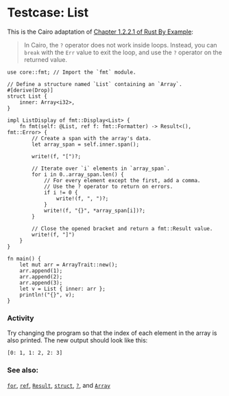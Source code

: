 # Testcase: List

This is the Cairo adaptation of [Chapter 1.2.2.1 of Rust By Example](https://doc.rust-lang.org/rust-by-example/hello/print/print_display/testcase_list.html):


>  In Cairo, the `?` operator does not work inside loops. Instead, you can `break` with the `Err` value to exit the loop, and use the `?` operator on the returned value.

```cairo
use core::fmt; // Import the `fmt` module.

// Define a structure named `List` containing an `Array`.
#[derive(Drop)]
struct List {
    inner: Array<i32>,
}

impl ListDisplay of fmt::Display<List> {
    fn fmt(self: @List, ref f: fmt::Formatter) -> Result<(), fmt::Error> {
        // Create a span with the array's data.
        let array_span = self.inner.span();

        write!(f, "[")?;

        // Iterate over `i` elements in `array_span`.
        for i in 0..array_span.len() {
            // For every element except the first, add a comma.
            // Use the ? operator to return on errors.
            if i != 0 {
                write!(f, ", ")?;
            }
            write!(f, "{}", *array_span[i])?;
        }

        // Close the opened bracket and return a fmt::Result value.
        write!(f, "]")
    }
}

fn main() {
    let mut arr = ArrayTrait::new();
    arr.append(1);
    arr.append(2);
    arr.append(3);
    let v = List { inner: arr };
    println!("{}", v);
}
```

### Activity

Try changing the program so that the index of each element in the array is also
printed. The new output should look like this:

```shell
[0: 1, 1: 2, 2: 3]
```

### See also:

[`for`][for], [`ref`][ref], [`Result`][result], [`struct`][struct],
[`?`][q_mark], and [`Array`][array]

[for]: ../../../flow_control/for.md
[result]: ../../../core/result.md
[ref]: ../../../scope/retaining_ownership/snapshots.md
[struct]: ../../../custom_types/structs.md
[q_mark]: ../../../core/result/question_mark.md
[array]: ../../../primitives/array.md

